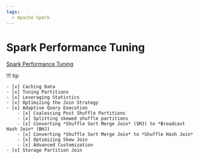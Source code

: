 ```yaml
---
tags:
  - Apache Spark
---
```


# Spark Performance Tuning

[Spark Performance Tuning](https://spark.apache.org/docs/latest/sql-performance-tuning.html)

!!! tip

    - [x] Caching Data
    - [x] Tuning Partitions
    - [x] Leveraging Statistics
    - [x] Optimizing the Join Strategy
    - [x] Adaptive Query Execution
        - [x] Coalescing Post Shuffle Partitions
        - [x] Splitting skewed shuffle partitions
        - [x] Converting *Shuffle Sort Merge Join* (SMJ) to *Broadcast Hash Join* (BHJ)
        - [x] Converting *Shuffle Sort Merge Join* to *Shuffle Hash Join*
        - [x] Optimizing Skew Join
        - [x] Advanced Customization
    - [x] Storage Partition Join
